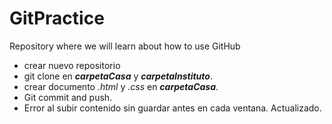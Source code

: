 # GitPractice
Repository where we will learn about how to use GitHub
 - crear nuevo repositorio
 - git clone en ***carpetaCasa*** y ***carpetaInstituto***.
 - crear documento _.html_ y _.css_ en ***carpetaCasa***.
 - Git commit and push.
 - Error al subir contenido sin guardar antes en cada ventana. Actualizado.
